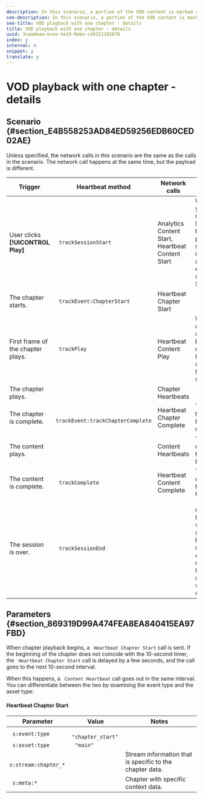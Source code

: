 ```yaml
---
description: In this scenario, a portion of the VOD content is marked as a chapter.
seo-description: In this scenario, a portion of the VOD content is marked as a chapter.
seo-title: VOD playback with one chapter - details
title: VOD playback with one chapter - details
uuid: 3caa4aaa-ecee-4a19-9ebe-cd4151282b78
index: y
internal: n
snippet: y
translate: y
---
```


# VOD playback with one chapter - details


## Scenario {#section_E4B558253AD84ED59256EDB60CED02AE}

Unless specified, the network calls in this scenario are the same as the calls in the [](../../sdk-scenarios/r_vhl_scenarios_no-interup-comm-details-top/r_vhl_scenarios_mc-vod-40-no-interup-top.md) scenario. The network call happens at the same time, but the payload is different. 

|  Trigger  | Heartbeat method  | Network calls  | Notes  |
|---|---|---|---|
| User clicks **[!UICONTROL  Play]** | ` trackSessionStart`  | Analytics Content Start, Heartbeat Content Start | We have not yet told the measurement library that there is a pre-roll ad, so these network calls are still exactly the same as Single VoD.  |
|  The chapter starts.  | ` trackEvent:ChapterStart`  | Heartbeat Chapter Start  |  |
|  First frame of the chapter plays.  | ` trackPlay`  | Heartbeat Content Play  | When chapter content plays before main content, the Heartbeats start when the chapter starts.  |
|  The chapter plays.  |  | Chapter Heartbeats  |  |
|  The chapter is complete.  | ` trackEvent:trackChapterComplete`  | Heartbeat Chapter Complete  | This is when the end of the chapter is reached.  |
|  The content plays.  |  | Content Heartbeats  |This network call is exactly the same as the [](../../sdk-scenarios/r_vhl_scenarios_no-interup-comm-details-top/r_vhl_scenarios_mc-vod-40-no-interup-top.md) scenario.  |
|  The content is complete.  | ` trackComplete`  | Heartbeat Content Complete  |This network call is exactly the same as the [](../../sdk-scenarios/r_vhl_scenarios_no-interup-comm-details-top/r_vhl_scenarios_mc-vod-40-no-interup-top.md) scenario.  |
|  The session is over.  | ` trackSessionEnd`  |  | ` SessionEnd` means that the end of a viewing session has been reached. This API must be called even if the user does not watch the video to completion.  |


## Parameters {#section_869319D99A474FEA8EA840415EA97FBD}

When chapter playback begins, a ` Heartbeat Chapter Start` call is sent. If the beginning of the chapter does not coincide with the 10-second timer, the ` Heartbeat Chapter Start` call is delayed by a few seconds, and the call goes to the next 10-second interval. 

When this happens, a ` Content Heartbeat` call goes out in the same interval. You can differentiate between the two by examining the event type and the asset type: 

#### Heartbeat Chapter Start
|  Parameter  | Value  | Notes  |
|---|---|---|
| ` s:event:type`  | ` "chapter_start"`  |  |
| ` s:asset:type`  | ` "main"`  |  |
| ` s:stream:chapter_*`  |  | Stream information that is specific to the chapter data.  |
| ` s:meta:*`  |  | Chapter with specific context data.  |

